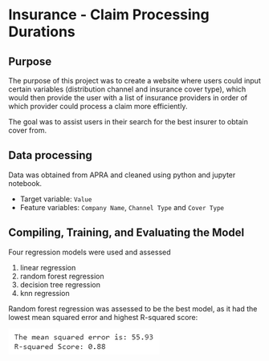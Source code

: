 # Insurance - Claim Processing Durations

## Purpose
The purpose of this project was to create a website where users could input certain variables (distribution channel and insurance cover type), which would then provide the user with a list of insurance providers in order of which provider could process a claim more efficiently. 

The goal was to assist users in their search for the best insurer to obtain cover from.

## Data processing
Data was obtained from APRA and cleaned using python and jupyter notebook.
- Target variable: `Value`
- Feature variables: `Company Name`, `Channel Type` and `Cover Type` 


## Compiling, Training, and Evaluating the Model
Four regression models were used and assessed
1. linear regression
2. random forest regression
3. decision tree regression
4. knn regression

Random forest regression was assessed to be the best model, as it had the lowest mean squared error and highest R-squared score:

![Model Evaluation](Images/model_score.png)

